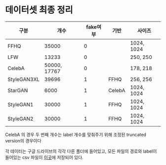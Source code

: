 # 데이터셋 최종 정리

<!-- - real

|                   | CelebA                       | LFW         | FFHQ             |
| ----------------- | ---------------------------- | ----------- | ---------------- |
| 사이즈            | 178 X 218                    | 250 X 250   | 1024 X 1024      |
| 총 개수           | 50,000                       | 13,233      | 35,000           |
| testset 개수(1/5) | 40,520                       | 2,646       | 14,000           |
| 진행 상황         | 다 올렸는데 구드에서 처리 중 | 다시 해야함 | 35000개만 구드에 |

- fake (개수(생성 or 가져옴) / 사이즈)

| 학습데이터 / GAN 종류 | StyleganXL                    | StraGAN                    |     |
| --------------------- | ----------------------------- | -------------------------- | --- |
| CelebA                |                               | 6,000(다운 받음) / 256X256 |     |
| LFW                   |                               |                            |     |
| FFHQ                  | 39,696(직접 생성) / 1024X1024 |                            |     | -->

| 구분        | 개수         | fake여부 | 기반   | 사이즈     |
| ----------- | ------------ | -------- | ------ | ---------- |
| FFHQ        | 35000        | 0        |        | 1024, 1024 |
| LFW         | 13233        | 0        |        | 250, 250   |
| CelebA      | 50000, 17767 | 0        |        | 178, 218   |
| StyleGAN3XL | 39696        | 1        | FFHQ   | 256, 256   |
| StarGAN     | 6000         | 1        | CelebA | 1024, 1024 |
| StyleGAN1   | 30000        | 1        | FFHQ   | 1024, 1024 |
| StyleGAN2   | 30000        | 1        | FFHQ   | 1024, 1024 |

CelebA 의 경우 두 번째 개수는 label 개수를 맞춰주기 위해 조정된 truncated version의 경우이다

각 데이터는 구글 드라이브의 각각 다른 폴더에 들어있고, 모든 파일의 경로와 label이 들어있는 csv 파일이 [이곳](../imageCSV)에 저장되어 있다.
